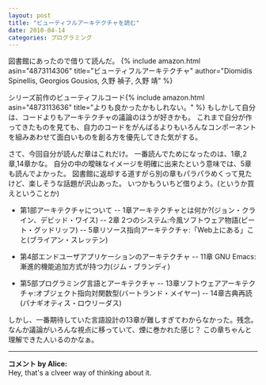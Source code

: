 ```yaml
---
layout: post
title: "ビューティフルアーキテクチャを読む"
date: 2010-04-14
categories: プログラミング
---
```

図書館にあったので借りて読んだ。
 {% include amazon.html asin="4873114306" title="ビューティフルアーキテクチャ" author="Diomidis Spinellis, Georgios Gousios, 久野 禎子, 久野 靖" %}

シリーズ前作のビューティフルコード{% include amazon.html asin="4873113636" title="よりも良かったかもしれない。" %}
もしかして自分は、コードよりもアーキテクチャの議論のほうが好きかも。
これまで自分が作ってきたものを見ても、自力のコードをがんばるよりもいろんなコンポーネントを組みあわせて面白いものを創る方を優先してきた気がする。

さて、今回自分が読んだ章はこれだけ。
一番読んでためになったのは、1章,2章,14章かな。
自分の中の曖昧なイメージを明確に出来たという意味では、5章も読んでよかった。
図書館に返却する道すがら別の章もパラパラめくって見たけど、楽しそうな話題が沢山あった。
いつかもういちど借りよう。(というか買えということか)

- 第1部アーキテクチャについて
-- 1章アーキテクチャとは何か?(ジョン・クライン、デビッド・ワイス)
-- 2章 2つのシステム:今風ソフトウェア物語(ピート・グッドリッフ)
-- 5章リソース指向アーキテクチャ:「Web上にある」こと(ブライアン・スレッテン)

- 第4部エンドユーザアプリケーションのアーキテクチャ
-- 11章 GNU Emacs:漸進的機能追加方式が持つ力(ジム・ブランディ)

- 第5部プログラミング言語とアーキテクチャ
-- 13章ソフトウェアアーキテクチャ:オブジェクト指向対関数型(バートランド・メイヤー)
-- 14章古典再読(パナギオティス・ロウリーダス)

しかし、一番期待していた言語設計の13章が難しすぎてわからなかった。残念。
なんか議論がいろんな視点に移っていて、煙に巻かれた感じ？
この章ちゃんと理解できた人いるのかなぁ。



---

**コメント by Alice:**  
Hey, that's a clveer way of thinking about it.